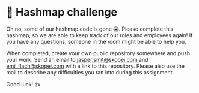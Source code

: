 # 📝 Hashmap challenge

Oh no, some of our hashmap code is gone 😱. Please complete this hashmap, so we are able to keep track of our roles and employees again! If you have any questions, someone in the room might be able to help you. 

When completed, create your own public repository somewhere and push your work. Send an email to [jasper.smit@skopei.com](jasper.smit@skopei.com) and [emil.flach@skopei.com](emil.flach@skopei.com) with a link to this repository. Please also use the mail to describe any difficulties you ran into during this assignment.

Good luck! 👍

